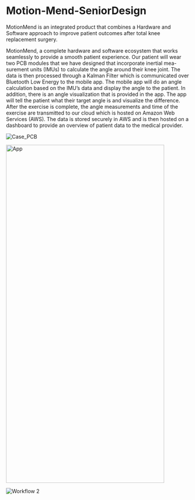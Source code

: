 # Motion-Mend-SeniorDesign

MotionMend is an integrated product that combines a Hardware and Software approach to improve patient outcomes after total knee replacement surgery. 


MotionMend, a complete hardware and software ecosystem that works seamlessly to provide a smooth patient experience. Our patient will wear two PCB modules that we have designed that incorporate inertial mea- surement units (IMUs) to calculate the angle around their knee joint. The data is then processed through a Kalman Filter which is communicated over Bluetooth Low Energy to the mobile app. The mobile app will do an angle calculation based on the IMU’s data and display the angle to the patient. In addition, there is an angle visualization that is provided in the app. The app will tell the patient what their target angle is and visualize the difference. After the exercise is complete, the angle measurements and time of the exercise are transmitted to our cloud which is hosted on Amazon Web Services (AWS). The data is stored securely in AWS and is then hosted on a dashboard to provide an overview of patient data to the medical provider. 

![Case_PCB](https://github.com/user-attachments/assets/0f88a0db-be44-43dc-a1c0-72f77b17dd36)

<img width="433" height="925" alt="App" src="https://github.com/user-attachments/assets/6408ed8a-5deb-4343-9db0-e4b4b5550c87" />

![Workflow 2](https://github.com/user-attachments/assets/e958ffa7-04ac-427a-8e80-91cf200db036)
